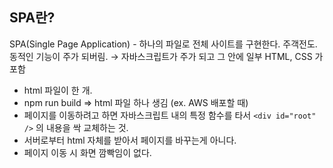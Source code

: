 ## SPA란?

SPA(Single Page Application) - 하나의 파일로 전체 사이트를 구현한다.
주객전도. 동적인 기능이 주가 되버림. → 자바스크립트가 주가 되고 그 안에 일부 HTML, CSS 가 포함

- html 파일이 한 개.
- npm run build ⇒ html 파일 하나 생김 (ex. AWS 배포할 때)
- 페이지를 이동하려고 하면 자바스크립트 내의 특정 함수를 타서 `<div id="root" />` 의 내용을 싹 교체하는 것.
- 서버로부터 html 자체를 받아서 페이지를 바꾸는게 아니다.
- 페이지 이동 시 화면 깜빡임이 없다.

